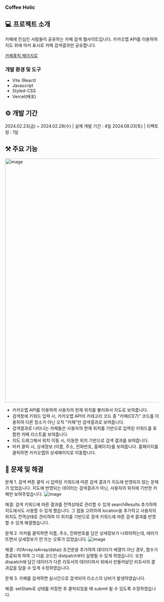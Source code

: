 ### Coffee Holic

## 💻 프로젝트 소개

카페에 진심인 사람들이 공유하는 카페 검색 웹사이트입니다.
카카오맵 API를 이용하여 지도 위에 마커 표시로 카페 검색결과만 공유합니다.

[카페홀릭 페이지로](cafeholic.vercel.app)

### 개발 환경 및 도구

- Vite (React)
- Javascript
- Styled-CSS
- Vercel(배포)

## ⚙️ 개발 기간

2024.02.23(금) ~ 2024.02.28(수) | 실제 개발 기간 : 4일
2024.08.03(토) | 리펙토링 : 1일

## ⚒️ 주요 기능

<img width="800" alt="image" src="https://github.com/nbc-outsourcing-project/Outsourcing-Project/assets/154496294/41fd15fd-005b-40cf-9ab7-be6b91ab38f8">

- 카카오맵 API를 이용하여 사용자의 현재 위치를 불러와서 지도로 보여줍니다.
- 검색창에 키워드 입력 시, 카카오맵 API의 카테고리 코드 중 "카페(CE7)" 코드를 이용하여 다른 장소가 아닌 오직 "카페"만 검색결과로 보여줍니다.
- 검색결과로 나타나는 카페들은 사용자의 현재 위치를 기반으로 입력된 키워드를 포함한 카페 리스트를 보여줍니다.
- 지도 드래그해서 위치 이동 시, 이동한 위치 기반으로 검색 결과를 보여줍니다.
- 마커 클릭 시, 상세정보 (이름, 주소, 전화번호, 홈페이지)를 보여줍니다. 홈페이지를 클릭하면 카카오맵의 상세페이지로 이동합니다.

## 🚨 문제 및 해결

문제 1. 검색 버튼 클릭 시 입력된 키워드에 따른 검색 결과가 지도에 반영되지 않는 문제가 있었습니다.
지도에 반영되는 데이터는 검색결과가 아닌, 사용자의 위치에 기반한 카페만 보여주었습니다.
![image](https://github.com/nbc-outsourcing-project/Outsourcing-Project/assets/154496294/2e6f939b-4e99-47ab-b23c-7368e8f51363)

해결: 검색 키워드에 따른 결과를 전역상태로 관리할 수 있게 searchResults 추가하여 지도에서도 사용할 수 있게 했습니다.
그 점을 고려하여 location을 추가하고 사용자의 위치도 전역상태로 관리하여 이 위치를 기반으로 검색 키워드에 따른 검색 결과를 반영할 수 있게 해결했습니다.

문제 2. 마커를 클릭하면 이름, 주소, 전화번호를 담은 상세정보가 나와야하는데, 에러가 뜨면서 상세정보가 안 뜨는 오류가 있었습니다.
![image](https://github.com/nbc-outsourcing-project/Outsourcing-Project/assets/154496294/79661a0e-61e3-4da0-8eb1-86d7a9121449)

해결 : if(!Array.isArray(data)) 조건문을 추가하여 데이터가 배열이 아닌 경우, 함수가 종료되게 하여 그 다음 코드인 distpatch부터 실행될 수 있게 하였습니다.
또한 dispatch에 담긴 데이터가 다른 리듀서의 데이터여서 위에서 만들어놨던 리듀서의 결과값을 담을 수 있게 수정하였습니다.

문제 3. 카페를 검색하면 실시간으로 검색되어 리소스의 낭비가 발생하였습니다.

해결: setState로 상태를 저장한 후 클릭되었을 때 submit 될 수 있도록 수정하였습니다.
